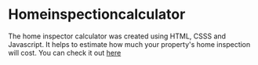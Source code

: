 # Homeinspectioncalculator
The home inspector calculator was created using HTML, CSSS and Javascript. It helps to estimate how much your property's home inspection will cost. You can check it out [here](https://randomness.app/home-inspection-cost-calculator/) 
